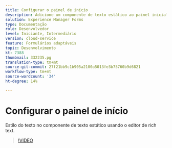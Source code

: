 ```yaml
---
title: Configurar o painel de início
description: Adicione um componente de texto estático ao painel inicial.
solution: Experience Manager Forms
type: Documentação
role: Desenvolvedor
level: Iniciante, Intermediário
version: cloud-service
feature: Formulários adaptáveis
topic: Desenvolvimento
kt: 7388
thumbnail: 332235.pg
translation-type: tm+mt
source-git-commit: 27f21bb9c1b905a2100a5013fe3b75760b9d6821
workflow-type: tm+mt
source-wordcount: '34'
ht-degree: 14%

---
```



# Configurar o painel de início

Estilo do texto no componente de texto estático usando o editor de rich text.

>[!VIDEO](https://video.tv.adobe.com/v/332235?quality=12&learn=on)

